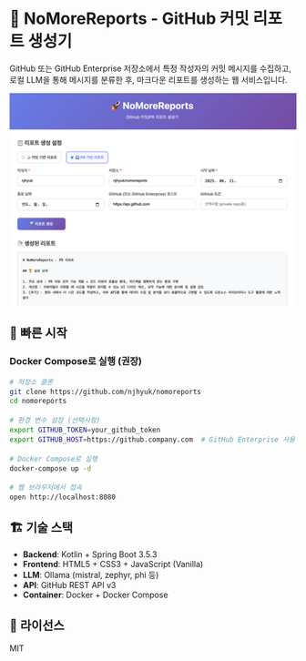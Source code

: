 # 🚀 NoMoreReports - GitHub 커밋 리포트 생성기

GitHub 또는 GitHub Enterprise 저장소에서 특정 작성자의 커밋 메시지를 수집하고, 로컬 LLM을 통해 메시지를 분류한 후, 마크다운 리포트를 생성하는 웹 서비스입니다.

![img.png](demo.png)

## 🚀 빠른 시작

### Docker Compose로 실행 (권장)

```bash
# 저장소 클론
git clone https://github.com/njhyuk/nomoreports
cd nomoreports

# 환경 변수 설정 (선택사항)
export GITHUB_TOKEN=your_github_token
export GITHUB_HOST=https://github.company.com  # GitHub Enterprise 사용 시

# Docker Compose로 실행
docker-compose up -d

# 웹 브라우저에서 접속
open http://localhost:8080
```

## 🏗️ 기술 스택

- **Backend**: Kotlin + Spring Boot 3.5.3
- **Frontend**: HTML5 + CSS3 + JavaScript (Vanilla)
- **LLM**: Ollama (mistral, zephyr, phi 등)
- **API**: GitHub REST API v3
- **Container**: Docker + Docker Compose

## 📄 라이선스

MIT